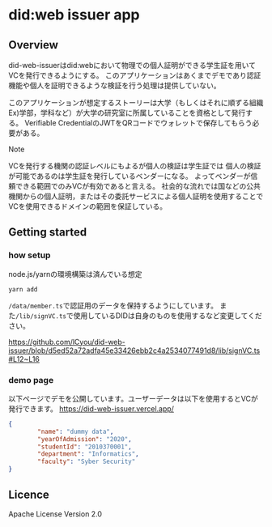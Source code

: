 # did:web issuer app

## Overview
did-web-issuerはdid:webにおいて物理での個人証明ができる学生証を用いてVCを発行できるようにする。
このアプリケーションはあくまでデモであり認証機能や個人を証明できるような検証を行う処理は提供していない。

このアプリケーションが想定するストーリーは大学（もしくはそれに順ずる組織 Ex)学部，学科など）が大学の研究室に所属していることを資格として発行する。
Verifiable CredentialのJWTをQRコードでウォレットで保存してもらう必要がある。
> [!NOTE]
> VCを発行する機関の認証レベルにもよるが個人の検証は学生証では
> 個人の検証が可能であるのは学生証を発行しているベンダーになる。
> よってベンダーが信頼できる範囲でのみVCが有効であると言える。
> 社会的な流れでは国などの公共機関からの個人証明，またはその委託サービスによる個人証明を使用することで
> VCを使用できるドメインの範囲を保証している。

## Getting started
### how setup
node.js/yarnの環境構築は済んでいる想定
```
yarn add
```
`/data/member.ts`で認証用のデータを保持するようにしています。
また`/lib/signVC.ts`で使用しているDIDは自身のものを使用するなど変更してください。

https://github.com/lCyou/did-web-issuer/blob/d5ed52a72adfa45e33426ebb2c4a2534077491d8/lib/signVC.ts#L12~L16

### demo page
以下ページでデモを公開しています。ユーザーデータは以下を使用するとVCが発行できます。
https://did-web-issuer.vercel.app/
```json
{
        "name": "dummy data",
        "yearOfAdmission": "2020",
        "studentId": "2010370001",
        "department": "Informatics",
        "faculty": "Syber Security"
}
```
## Licence
Apache License Version 2.0
